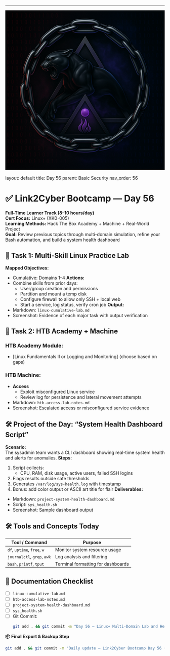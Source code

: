 ---
![Panther Icon](/assets/icons/icon-cyber-panther.png)

layout: default
title: Day 56
parent: Basic Security
nav_order: 56

# ✅ Link2Cyber Bootcamp — Day 56
**Full-Time Learner Track (8–10 hours/day)**  
**Cert Focus:** Linux+ (XK0-005)  
**Learning Methods:** Hack The Box Academy + Machine + Real-World Project  
**Goal:** Review previous topics through multi-domain simulation, refine your Bash automation, and build a system health dashboard
## 🔁 Task 1: Multi-Skill Linux Practice Lab
**Mapped Objectives:**  
- Cumulative: Domains 1–4
**Actions:**  
- Combine skills from prior days:
  - User/group creation and permissions  
  - Partition and mount a temp disk  
  - Configure firewall to allow only SSH + local web  
  - Start a service, log status, verify cron job
**Output:**  
- Markdown: `linux-cumulative-lab.md`  
- Screenshot: Evidence of each major task with output verification
## 🧪 Task 2: HTB Academy + Machine
### HTB Academy Module:
- [Linux Fundamentals II or Logging and Monitoring] (choose based on gaps)
### HTB Machine:
- **Access**  
  - Exploit misconfigured Linux service  
  - Review log for persistence and lateral movement attempts
- Markdown: `htb-access-lab-notes.md`  
- Screenshot: Escalated access or misconfigured service evidence
## 🛠️ Project of the Day: “System Health Dashboard Script”
**Scenario:**  
The sysadmin team wants a CLI dashboard showing real-time system health and alerts for anomalies.
**Steps:**  
1. Script collects:
   - CPU, RAM, disk usage, active users, failed SSH logins  
2. Flags results outside safe thresholds  
3. Generates `/var/log/sys-health.log` with timestamp  
4. Bonus: add color output or ASCII art title for flair
**Deliverables:**  
- Markdown: `project-system-health-dashboard.md`  
- Script: `sys_health.sh`  
- Screenshot: Sample dashboard output
## 🛠️ Tools and Concepts Today
| Tool / Command     | Purpose                                         |
|--------------------|-------------------------------------------------|
| `df`, `uptime`, `free`, `w` | Monitor system resource usage        |
| `journalctl`, `grep`, `awk` | Log analysis and filtering           |
| `bash`, `printf`, `tput`    | Terminal formatting for dashboards   |
## 📁 Documentation Checklist
- [ ] `linux-cumulative-lab.md`  
- [ ] `htb-access-lab-notes.md`  
- [ ] `project-system-health-dashboard.md`  
- [ ] `sys_health.sh`  
- [ ] Git Commit:
  ```bash
  git add . && git commit -m "Day 56 – Linux+ Multi-Domain Lab and Health Dashboard Project" && git push origin main
  ```
**📦 Final Export & Backup Step**
```bash
git add . && git commit -m "Daily update – Link2Cyber Bootcamp Day 56 (Linux+ HTB + Dashboard Project)" && git push origin main
```
